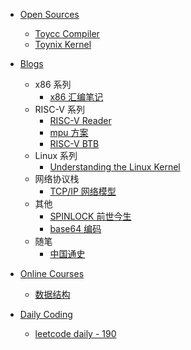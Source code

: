 - [Open Sources](project/README)
    - [Toycc Compiler](./project/toycc/README)
    - [Toynix Kernel](./project/toynix/README)

- [Blogs](./blog/README)
    - x86 系列
        - [x86 汇编笔记](./blog/assembly_language.md)
    - RISC-V 系列
        - [RISC-V Reader](./blog/riscv_reader/README.md)
        - [mpu 方案](./blog/mpu/mpu_solution.md)
        - [RISC-V BTB](./blog/riscv_btb.md)
    - Linux 系列
        - [Understanding the Linux Kernel](./blog/understand_kernel/README.md)
    - 网络协议栈
        - [TCP/IP 网络模型](./blog/TCPIP_protocol/README.md)
    - 其他
        - [SPINLOCK 前世今生](./blog/spinlock/spinlock_history.md)
        - [base64 编码](./blog/base64_coding.md)
    - 随笔
        - [中国通史](./blog/China_history/README.md)

- [Online Courses](course/README)
    - [数据结构](./course/data_struct/README)

- [Daily Coding](./code/README)
    - [leetcode daily - 190](./code/190_reverseBits.md)
